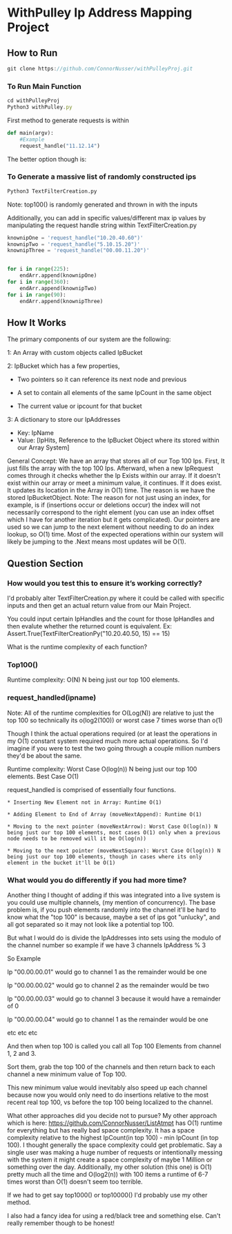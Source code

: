 # WithPulley Ip Address Mapping Project


## How to Run

```js
git clone https://github.com/ConnorNusser/withPulleyProj.git
```

### To Run Main Function
```js
cd withPulleyProj
Python3 withPulley.py
```
First method to generate requests is within 
```py
def main(argv):
    #Example
    request_handle("11.12.14")
```

The better option though is: 

### To Generate a massive list of randomly constructed ips
```py
Python3 TextFilterCreation.py
```
Note: top100() is randomly generated and thrown in with the inputs

Additionally, you can add in specific values/different max ip values by manipulating the request handle string
within TextFilterCreation.py
```py
knownipOne = 'request_handle("10.20.40.60")'
knownipTwo = 'request_handle("5.10.15.20")'
knownipThree = 'request_handle("00.00.11.20")'


for i in range(225):
    endArr.append(knownipOne)
for i in range(360):
    endArr.append(knownipTwo)    
for i in range(90):
    endArr.append(knownipThree)
``` 


## How It Works

The primary components of our system are the following:

1: An Array with custom objects called IpBucket

2: IpBucket which has a few properties,

   * Two pointers so it can reference its next node and previous 
   
   * A set to contain all elements of the same IpCount in the same object
   
   * The current value or ipcount for that bucket

3: A dictionary to store our IpAddresses 
 * Key: IpName
 * Value: [IpHits, Reference to the IpBucket Object where its stored within our Array System]

General Concept:
We have an array that stores all of our Top 100 Ips. First, It just fills the array with the top 100 Ips. Afterward, when a new IpRequest comes through it checks whether the Ip Exists within our array. If it doesn't exist within our array or meet a minimum value, it continues. If it does exist. It updates its location in the Array in O(1) time. The reason is we have the stored IpBucketObject. Note: The reason for not just using an index, for example, is if (insertions occur or deletions occur) the index will not necessarily correspond to the right element (you can use an index offset which I have for another iteration but it gets complicated). Our pointers are used so we can jump to the next element without needing to do an index lookup, so O(1) time. Most of the expected operations within our system will likely be jumping to the .Next means most updates will be O(1). 


## Question Section



### How would you test this to ensure it’s working correctly?
I'd probably alter TextFilterCreation.py where it could be called with specific inputs and then get an actual return value from our Main Project.

You could input certain IpHandles and the count for those IpHandles and then evalute whether the returned count is equivalent.
Ex: Assert.True(TextFilterCreationPy("10.20.40.50, 15) == 15)

What is the runtime complexity of each function?

### Top100()

Runtime complexity: O(N) N being just our top 100 elements.


### request_handled(ipname)

Note: All of the runtime complexities for O(Log(N)) are relative to just the top 100 so technically its o(log2(100)) or worst case 7 times worse than o(1)

Though I think the actual operations required (or at least the operations in my O(1) constant system required much more actual operations. So I'd imagine 
if you were to test the two going through a couple million numbers they'd be about the same.   

Runtime complexity: Worst Case O(log(n)) N being just our top 100 elements. Best Case O(1)

request_handled is comprised of essentially four functions.
    
    * Inserting New Element not in Array: Runtime O(1)
    
    * Adding Element to End of Array (moveNextAppend): Runtime O(1)
    
    * Moving to the next pointer (moveNextArrow): Worst Case O(log(n)) N being just our top 100 elements, most cases O(1) only when a previous node needs to be removed will it be O(log(n))
    
    * Moving to the next pointer (moveNextSquare): Worst Case O(log(n)) N being just our top 100 elements, though in cases where its only element in the bucket it'll be O(1)
    
    
### What would you do differently if you had more time?
Another thing I thought of adding if this was integrated into a live system is you could use multiple channels, (my mention of  concurrency). The base problem is, if you push elements randomly into the channel it'll be hard to know what the "top 100" is because, maybe a set of ips got "unlucky", and all got separated so it may not look like a potential top 100.

But what I would do is divide the IpAddresses into sets using the modulo of the channel number so example
if we have 3 channels IpAddress % 3 

So Example 

Ip "00.00.00.01" would go to channel 1 as the remainder would be one 

Ip "00.00.00.02" would go to channel 2 as the remainder would be two

Ip "00.00.00.03" would go to channel 3 because it would have a remainder of 0

Ip "00.00.00.04" would go to channel 1 as the remainder would be one

etc etc etc

And then when top 100 is called you call all Top 100 Elements from channel 1, 2 and 3. 

Sort them, grab the top 100 of the channels and then return back to each channel a new minimum value of Top 100. 

This new minimum value would inevitably also speed up each channel because now you would only need to  do insertions relative to the most recent real top 100, vs before the top 100 being localized to the channel.

What other approaches did you decide not to pursue?
My other approach which is here: https://github.com/ConnorNusser/ListAtmpt has O(1) runtime for everything but has really bad space complexity. It has a space complexity relative to the highest IpCount(in top 100) - min IpCount (in top 100). 
I thought generally the space complexity could get problematic. Say a single user was making a huge number of requests or intentionally messing with the system it might create a space complexity of maybe 1 Million or something over the day.
Additionally, my other solution (this one) is O(1) pretty much all the time and O(log2(n)) with 100 items a runtime of 6-7 times worst than O(1) doesn't seem too terrible. 

If we had to get say top1000() or top10000() I'd probably use my other method.

I also had a fancy idea for using a red/black tree and something else. Can't really remember though to be honest!

